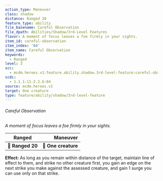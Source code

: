 ```yaml
---
action_type: Maneuver
class: shadow
distance: Ranged 20
feature_type: ability
file_basename: Careful Observation
file_dpath: Abilities/Shadow/3rd-Level Features
flavor: A moment of focus leaves a foe firmly in your sights.
item_id: careful-observation
item_index: '04'
item_name: Careful Observation
keywords:
  - Ranged
level: 3
scc:
  - mcdm.heroes.v1:feature.ability.shadow.3rd-level-feature:careful-observation
scdc:
  - 1.1.1:11.2.2.6:04
source: mcdm.heroes.v1
target: One creature
type: feature/ability/shadow/3rd-level-feature
---
```


###### Careful Observation

*A moment of focus leaves a foe firmly in your sights.*

| **Ranged**       |        **Maneuver** |
| ---------------- | ------------------: |
| **📏 Ranged 20** | **🎯 One creature** |

**Effect:** As long as you remain within distance of the target, maintain line of effect to them, and strike no other creature first, you gain an edge on the next strike you make against the assessed creature, and gain 1 surge you can use only on that strike.
